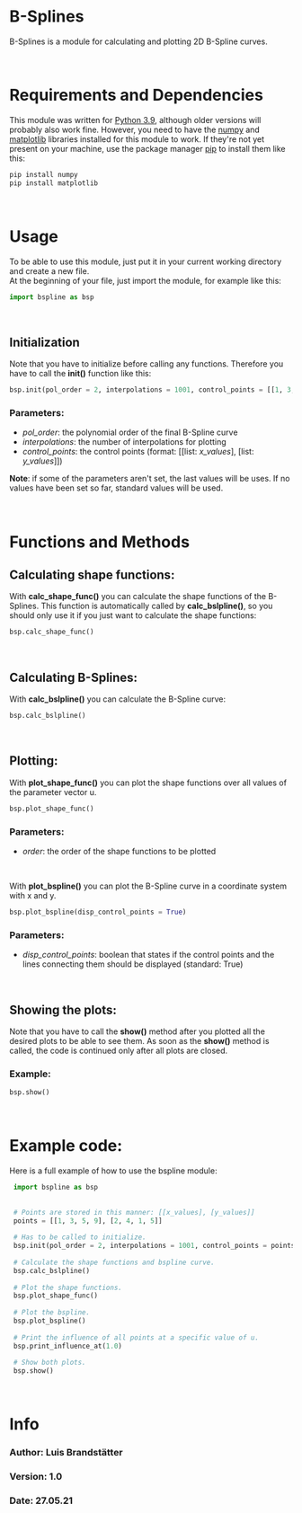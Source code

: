 # B-Splines
 B-Splines is a module for calculating and plotting 2D B-Spline curves. 

<br>

# Requirements and Dependencies
 This module was written for [Python 3.9](https://www.python.org/), although older versions will probably also work fine. However, you need to have the [numpy](https://numpy.org/) and [matplotlib](https://matplotlib.org/) libraries installed for this module to work. 
 If they're not yet present on your machine, use the package manager [pip](https://pip.pypa.io/en/stable/) to install them like this: 

 ```bash
 pip install numpy
 pip install matplotlib
 ```
<br>

# Usage
 To be able to use this module, just put it in your current working directory and create a new file.  
 At the beginning of your file, just import the module, for example like this:

 ```python
 import bspline as bsp
 ```
<br>

## Initialization
 Note that you have to initialize before calling any functions. Therefore you have to call the **init()** function like this:

 ```python
 bsp.init(pol_order = 2, interpolations = 1001, control_points = [[1, 3, 5, 9], [2, 4, 1, 5]])
 ```
### Parameters:
  - *pol_order*: the polynomial order of the final B-Spline curve
  - *interpolations*: the number of interpolations for plotting
  - *control_points*: the control points (format: \[\[list: *x_values*\], \[list: *y_values*\]\])

 **Note**: if some of the parameters aren't set, the last values will be uses. If no values have been set so far, standard values will be used.

<br>

# Functions and Methods

## Calculating shape functions:
 With **calc_shape_func()** you can calculate the shape functions of the B-Splines. This function is automatically called by **calc_bslpline()**, so you should only use it if you just want to calculate the shape functions:

 ```python
 bsp.calc_shape_func()
 ```
<br>

## Calculating B-Splines:
 With **calc_bslpline()** you can calculate the B-Spline curve:

 ```python
 bsp.calc_bslpline()
 ```
<br>

## Plotting:
 With **plot_shape_func()**  you can plot the shape functions over all values of the parameter vector u.

 ```python
 bsp.plot_shape_func()
 ```
 ### Parameters: 
 - *order*: the order of the shape functions to be plotted

 <br>
 
 With **plot_bspline()** you can plot the B-Spline curve in a coordinate system with x and y.

 ```python
 bsp.plot_bspline(disp_control_points = True)
 ```

 ### Parameters:
  - *disp_control_points*: boolean that states if the control points and the lines connecting them should be displayed (standard: True)  

<br>

## Showing the plots:
 Note that you have to call the **show()** method after you plotted all the desired plots to be able to see them. As soon as the **show()** method is called, the code is continued only after all plots are closed.   

 ### Example: 
 ```python
 bsp.show()
 ```

<br>
 
 # Example code:
  Here is a full example of how to use the bspline module:
 
 ```python
  import bspline as bsp
  
  
  # Points are stored in this manner: [[x_values], [y_values]]
  points = [[1, 3, 5, 9], [2, 4, 1, 5]]
  
  # Has to be called to initialize.
  bsp.init(pol_order = 2, interpolations = 1001, control_points = points)
  
  # Calculate the shape functions and bspline curve.
  bsp.calc_bslpline()
  
  # Plot the shape functions.
  bsp.plot_shape_func()
  
  # Plot the bspline.
  bsp.plot_bspline()
  
  # Print the influence of all points at a specific value of u.
  bsp.print_influence_at(1.0)
  
  # Show both plots.
  bsp.show()
 ```

<br>

# Info
### Author: Luis Brandstätter
### Version: 1.0
### Date: 27.05.21
